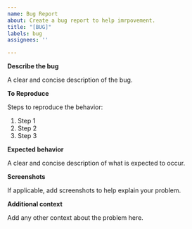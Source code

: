 ```yaml
---
name: Bug Report
about: Create a bug report to help imrpovement.
title: "[BUG]"
labels: bug
assignees: ''

---
```


**Describe the bug**

A clear and concise description of the bug.


**To Reproduce**

Steps to reproduce the behavior:
1. Step 1
2. Step 2
3. Step 3


**Expected behavior**

A clear and concise description of what is expected to occur.


**Screenshots**

If applicable, add screenshots to help explain your problem.


**Additional context**

Add any other context about the problem here.
